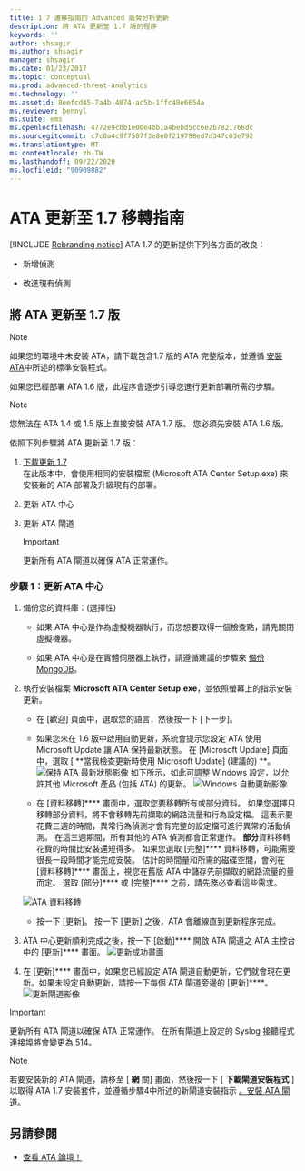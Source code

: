 ```yaml
---
title: 1.7 遷移指南的 Advanced 威脅分析更新
description: 將 ATA 更新至 1.7 版的程序
keywords: ''
author: shsagir
ms.author: shsagir
manager: shsagir
ms.date: 01/23/2017
ms.topic: conceptual
ms.prod: advanced-threat-analytics
ms.technology: ''
ms.assetid: 8eefcd45-7a4b-4074-ac5b-1ffc48e6654a
ms.reviewer: bennyl
ms.suite: ems
ms.openlocfilehash: 4772e9cbb1e00e4bb1a4bebd5cc6e2b7821766dc
ms.sourcegitcommit: c7c0a4c9f7507f3e8e0f219798ed7d347c03e792
ms.translationtype: MT
ms.contentlocale: zh-TW
ms.lasthandoff: 09/22/2020
ms.locfileid: "90909882"
---
```

# <a name="ata-update-to-17-migration-guide"></a>ATA 更新至 1.7 移轉指南

[!INCLUDE [Rebranding notice](includes/rebranding.md)]
ATA 1.7 的更新提供下列各方面的改良︰

- 新增偵測

- 改進現有偵測
  

## <a name="updating-ata-to-version-17"></a>將 ATA 更新至 1.7 版

> [!NOTE] 
> 如果您的環境中未安裝 ATA，請下載包含1.7 版的 ATA 完整版本，並遵循 [安裝 ATA](install-ata-step1.md)中所述的標準安裝程式。

如果您已經部署 ATA 1.6 版，此程序會逐步引導您進行更新部署所需的步驟。

> [!NOTE] 
> 您無法在 ATA 1.4 或 1.5 版上直接安裝 ATA 1.7 版。 您必須先安裝 ATA 1.6 版。 

依照下列步驟將 ATA 更新至 1.7 版：

1.  [下載更新 1.7](https://www.microsoft.com/evalcenter/evaluate-microsoft-advanced-threat-analytics)<br>
在此版本中，會使用相同的安裝檔案 (Microsoft ATA Center Setup.exe) 來安裝新的 ATA 部署及升級現有的部署。

1. 更新 ATA 中心

1. 更新 ATA 閘道

    > [!IMPORTANT]
    > 更新所有 ATA 閘道以確保 ATA 正常運作。

### <a name="step-1-update-the-ata-center"></a>步驟 1︰更新 ATA 中心

1. 備份您的資料庫：(選擇性)

    - 如果 ATA 中心是作為虛擬機器執行，而您想要取得一個檢查點，請先關閉虛擬機器。

    - 如果 ATA 中心是在實體伺服器上執行，請遵循建議的步驟來 [備份 MongoDB](https://docs.mongodb.org/manual/core/backups/)。

1. 執行安裝檔案 **Microsoft ATA Center Setup.exe**，並依照螢幕上的指示安裝更新。

    - 在 [歡迎] 頁面中，選取您的語言，然後按一下 [下一步]。

    - 如果您未在 1.6 版中啟用自動更新，系統會提示您設定 ATA 使用 Microsoft Update 讓 ATA 保持最新狀態。  在 [Microsoft Update] 頁面中，選取 [ **當我檢查更新時使用 Microsoft Update] (建議的) **。
    ![保持 ATA 最新狀態影像](media/ata_ms_update.png) 如下所示，如此可調整 Windows 設定，以允許其他 Microsoft 產品 (包括 ATA) 的更新。 
     ![Windows 自動更新影像](media/ata_installupdatesautomatically.png)

    - 在 [資料移轉]**** 畫面中，選取您要移轉所有或部分資料。 如果您選擇只移轉部分資料，將不會移轉先前擷取的網路流量和行為設定檔。 這表示要花費三週的時間，異常行為偵測才會有完整的設定檔可進行異常的活動偵測。 在這三週期間，所有其他的 ATA 偵測都會正常運作。 **部分**資料移轉花費的時間比安裝還短得多。 如果您選取 [完整]**** 資料移轉，可能需要很長一段時間才能完成安裝。 估計的時間量和所需的磁碟空間，會列在 [資料移轉]**** 畫面上，視您在舊版 ATA 中儲存先前擷取的網路流量的量而定。 選取 [部分]**** 或 [完整]**** 之前，請先務必查看這些需求。  
    
    ![ATA 資料移轉](media/migration-data-migration17.png)

    - 按一下 [更新]。 按一下 [更新] 之後，ATA 會離線直到更新程序完成。

1. ATA 中心更新順利完成之後，按一下 [啟動]**** 開啟 ATA 閘道之 ATA 主控台中的 [更新]**** 畫面。
    ![更新成功畫面](media/migration-center-success17.png)

1. 在 [更新]**** 畫面中，如果您已經設定 ATA 閘道自動更新，它們就會現在更新。如果未設定自動更新，請按一下每個 ATA 閘道旁邊的 [更新]****。
  ![更新閘道影像](media/migration-update-gw-17.png)

  
> [!IMPORTANT] 
> 更新所有 ATA 閘道以確保 ATA 正常運作。
> 在所有閘道上設定的 Syslog 接聽程式連接埠將會變更為 514。
 
> [!NOTE] 
> 若要安裝新的 ATA 閘道，請移至 [ **網** 關] 畫面，然後按一下 [ **下載閘道安裝程式** ] 以取得 ATA 1.7 安裝套件，並遵循步驟4中所述的新閘道安裝指示 [。安裝 ATA 閘道](install-ata-step4.md)。



## <a name="see-also"></a>另請參閱

- [查看 ATA 論壇！](https://social.technet.microsoft.com/Forums/security/home?forum=mata)
